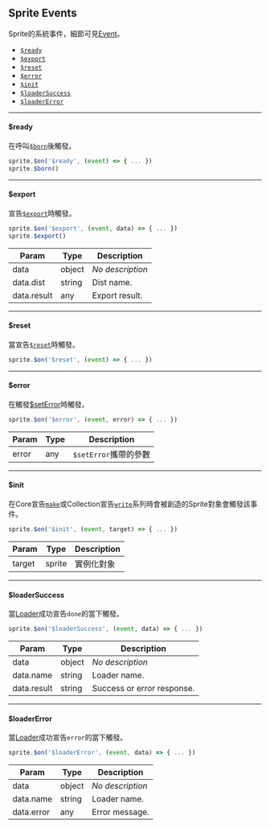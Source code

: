 ## Sprite Events

Sprite的系統事件，細節可見[Event](../core/event.md)。

  * [`$ready`](#ready)
  * [`$export`](#export)
  * [`$reset`](#reset)
  * [`$error`](#error)
  * [`$init`](#init)
  * [`$loaderSuccess`](#loadersuccess)
  * [`$loaderError`](#loadererror)

---

#### $ready

在呼叫[`$born`](./operational.md#born)後觸發。

```js
sprite.$on('$ready', (event) => { ... })
sprite.$born()
```

---

#### $export

宣告[`$export`](./operational.md#export)時觸發。

```js
sprite.$on('$export', (event, data) => { ... })
sprite.$export()
```

| Param         | Type    | Description         |
| ---           | ---     | ---                 |
| data          | object  | _No description_    |
| data.dist     | string  | Dist name.          |
| data.result   | any     | Export result.      |

---

#### $reset

當宣告[`$reset`](./operational.md#reset)時觸發。

```js
sprite.$on('$reset', (event) => { ... })
```

---

#### $error

在觸發[$setError](./operational.md#seterror)時觸發。

```js
sprite.$on('$error', (event, error) => { ... })
```

| Param         | Type    | Description           |
| ---           | ---     | ---                   |
| error         | any     | `$setError`攜帶的參數   |

---

#### $init

在Core宣告[`make`](../core/oobe.md#make)或Collection宣告[`write`](../collection/operational.md#write)系列時會被創造的Sprite對象會觸發該事件。

```js
sprite.$on('$init', (event, target) => { ... })
```

| Param         | Type    | Description           |
| ---           | ---     | ---                   |
| target        | sprite  | 實例化對象              |

---

#### $loaderSuccess

當[Loader](../sprite/structure.md#loaders)成功宣告`done`的當下觸發。

```js
sprite.$on('$loaderSuccess', (event, data) => { ... })
```

| Param         | Type    | Description           |
| ---           | ---     | ---                   |
| data          | object  | _No description_      |
| data.name     | string  | Loader name.          |
| data.result   | string  | Success or error response. |

---

####  $loaderError

當[Loader](../sprite/structure.md#loaders)成功宣告`error`的當下觸發。

```js
sprite.$on('$loaderError', (event, data) => { ... })
```

| Param         | Type    | Description           |
| ---           | ---     | ---                   |
| data          | object  | _No description_      |
| data.name     | string  | Loader name.          |
| data.error    | any     | Error message.        |
